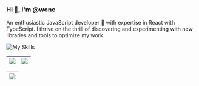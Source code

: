 ### Hi 👋, I'm @wone

An enthusiastic JavaScript developer 🚀 with expertise in React with TypeScript. I thrive on the thrill of discovering and experimenting with new libraries and tools to optimize my work.

![My Skills](https://skillicons.dev/icons?i=javascript,typescript,react,nodejs&perline=10)

| <a href="https://github.com/anuraghazra/github-readme-stats"><img align="center" src="https://github-readme-stats.anuraghazra1.vercel.app/api?username=zedfight&show_icons=true&include_all_commits=true&hide_border=true" /></a> | <a href="https://github.com/anuraghazra/github-readme-stats"><img align="center" src="https://github-readme-stats.anuraghazra1.vercel.app/api/top-langs/?username=zedfight&layout=compact&hide_border=true" /></a> |
| ------------- | ------------- |

| <a href="https://juejin.cn/user/2999123452372525"><img align="center" src="https://4sdvg7tqbv.us.aircode.run/juejin?uid=2999123452372525&hide_border=true" /></a> |
| ------------- |
